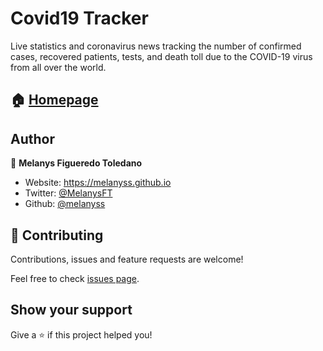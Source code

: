 # Covid19 Tracker
Live statistics and coronavirus news tracking the number of confirmed cases, recovered patients, tests, and death toll due to the COVID-19 virus from all over the world.

## 🏠 [Homepage]()

## Author

👤 **Melanys Figueredo Toledano**

* Website: https://melanyss.github.io
* Twitter: [@MelanysFT](https://twitter.com/MelanysFT)
* Github: [@melanyss](https://github.com/melanyss/melanyss.github.io)

## 🤝 Contributing

Contributions, issues and feature requests are welcome!

Feel free to check [issues page](https://github.com/melanyss/covid19-stats/issues). 

## Show your support

Give a ⭐️ if this project helped you!
